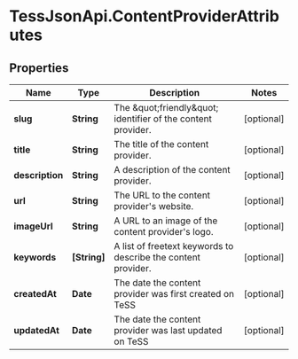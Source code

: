 # TessJsonApi.ContentProviderAttributes

## Properties

Name | Type | Description | Notes
------------ | ------------- | ------------- | -------------
**slug** | **String** | The \&quot;friendly\&quot; identifier of the content provider. | [optional] 
**title** | **String** | The title of the content provider. | [optional] 
**description** | **String** | A description of the content provider. | [optional] 
**url** | **String** | The URL to the content provider&#39;s website. | [optional] 
**imageUrl** | **String** | A URL to an image of the content provider&#39;s logo. | [optional] 
**keywords** | **[String]** | A list of freetext keywords to describe the content provider. | [optional] 
**createdAt** | **Date** | The date the content provider was first created on TeSS | [optional] 
**updatedAt** | **Date** | The date the content provider was last updated on TeSS | [optional] 


